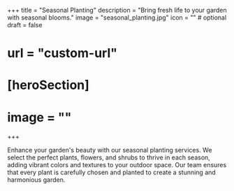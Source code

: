 +++
title = "Seasonal Planting"
description = "Bring fresh life to your garden with seasonal blooms."
image = "seasonal_planting.jpg"
icon = "" # optional
draft = false

# url = "custom-url"

# [heroSection]
#   image = ""
+++

Enhance your garden's beauty with our seasonal planting services. We select the perfect plants, flowers, and shrubs to thrive in each season, adding vibrant colors and textures to your outdoor space. Our team ensures that every plant is carefully chosen and planted to create a stunning and harmonious garden.
